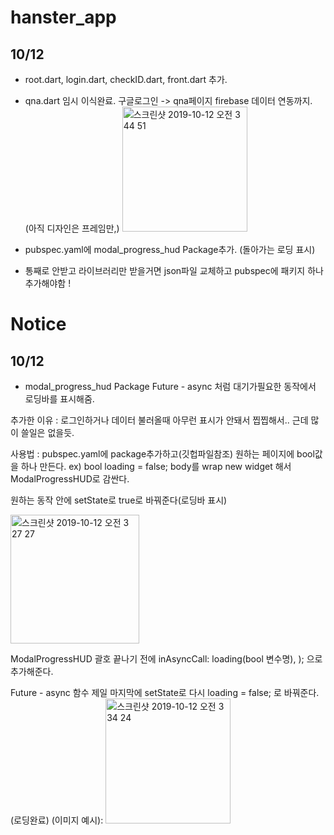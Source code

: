 # hanster_app

## **10/12**
+ root.dart, login.dart, checkID.dart, front.dart 추가.
+ qna.dart 임시 이식완료.
  구글로그인 -> qna페이지 firebase 데이터 연동까지. (아직 디자인은 프레임만,)
  <img width="200" alt="스크린샷 2019-10-12 오전 3 44 51" src="https://user-images.githubusercontent.com/47979730/66676543-b78f7500-eca2-11e9-859a-91c8cd418acd.png">

+ pubspec.yaml에 modal_progress_hud Package추가. (돌아가는 로딩 표시)
+ 통째로 안받고 라이브러리만 받을거면 json파일 교체하고 pubspec에 패키지 하나 추가해야함 !



# Notice

## **10/12**
- modal_progress_hud Package 
Future - async 처럼 대기가필요한 동작에서 로딩바를 표시해줌. 

추가한 이유 : 로그인하거나 데이터 불러올때 아무런 표시가 안돼서 찝찝해서.. 근데 많이 쓸일은 없을듯.

사용법 : pubspec.yaml에 package추가하고(깃헙파일참조)
원하는 페이지에 bool값을 하나 만든다. ex) bool loading = false;
body를 wrap new widget 해서 ModalProgressHUD로 감싼다.

원하는 동작 안에 setState로 true로 바꿔준다(로딩바 표시)

<img width="206" alt="스크린샷 2019-10-12 오전 3 27 27" src="https://user-images.githubusercontent.com/47979730/66675805-0d631d80-eca1-11e9-8470-991965b7f055.png">


ModalProgressHUD 괄호 끝나기 전에 inAsyncCall: loading(bool 변수명), ); 으로 추가해준다.

Future - async 함수 제일 마지막에 setState로 다시 loading = false; 로 바꿔준다. (로딩완료)
(이미지 예시):
<img width="200" alt="스크린샷 2019-10-12 오전 3 34 24" src="https://user-images.githubusercontent.com/47979730/66675883-3c798f00-eca1-11e9-9274-3a5e0acf6398.png">

